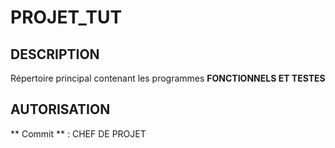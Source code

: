 # PROJET_TUT

## DESCRIPTION
  Répertoire principal contenant les programmes **FONCTIONNELS ET TESTES**
  
## AUTORISATION
  ** Commit ** : CHEF DE PROJET
